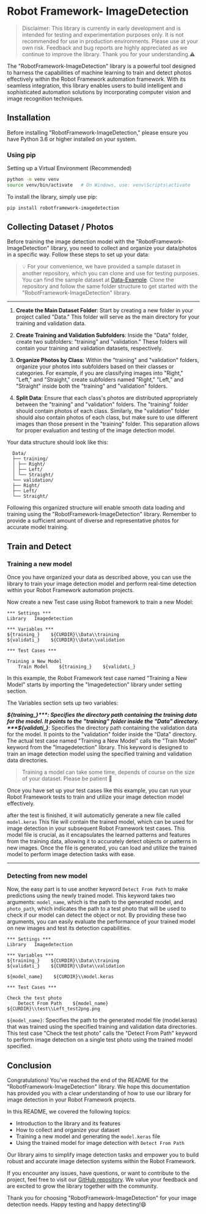 # Robot Framework- ImageDetection
> Disclaimer: This library is currently in early development and is intended for testing and experimentation purposes only. It is not recommended for use in production environments. Please use at your own risk. Feedback and bug reports are highly appreciated as we continue to improve the library. Thank you for your understanding.⚠️

The "RobotFramework-ImageDetection" library is a powerful tool designed to harness the capabilities of machine learning to train and detect photos effectively within the Robot Framework automation framework. With its seamless integration, this library enables users to build intelligent and sophisticated automation solutions by incorporating computer vision and image recognition techniques.


## Installation

Before installing "RobotFramework-ImageDetection," please ensure you have Python 3.6 or higher installed on your system.

### Using pip

Setting up a Virtual Environment (Recommended)
```bash
python -m venv venv
source venv/bin/activate   # On Windows, use: venv\Scripts\activate
```

To install the library, simply use pip:

```bash
pip install robotframework-imagedetection
```

## Collecting Dataset / Photos

Before training the image detection model with the "RobotFramework-ImageDetection" library, you need to collect and organize your data/photos in a specific way. Follow these steps to set up your data:

>  &#x1F4A1; For your convenience, we have provided a sample dataset in another repository, which you can clone and use for testing purposes. You can find the sample dataset at [Data-Example](https://github.com/Alpha-Centauri-00/Data-Example/tree/main). Clone the repository and follow the same folder structure to get started with the "RobotFramework-ImageDetection" library.

***

1. **Create the Main Dataset Folder**: Start by creating a new folder in your project called "Data." This folder will serve as the main directory for your training and validation data.

2. **Create Training and Validation Subfolders**: Inside the "Data" folder, create two subfolders: "training" and "validation." These folders will contain your training and validation datasets, respectively.

3. **Organize Photos by Class**: Within the "training" and "validation" folders, organize your photos into subfolders based on their classes or categories. For example, if you are classifying images into "Right," "Left," and "Straight," create subfolders named "Right," "Left," and "Straight" inside both the "training" and "validation" folders.

4. **Split Data**: Ensure that each class's photos are distributed appropriately between the "training" and "validation" folders. The "training" folder should contain photos of each class. Similarly, the "validation" folder should also contain photos of each class, but make sure to use different images than those present in the "training" folder. This separation allows for proper evaluation and testing of the image detection model.

Your data structure should look like this:

      Data/
      ├── training/
      │ ├── Right/
      │ ├── Left/
      │ └── Straight/
      └── validation/
      ├── Right/
      ├── Left/
      └── Straight/



Following this organized structure will enable smooth data loading and training using the "RobotFramework-ImageDetection" library. Remember to provide a sufficient amount of diverse and representative photos for accurate model training.

## Train and Detect

### Training a new model
Once you have organized your data as described above, you can use the library to train your image detection model and perform real-time detection within your Robot Framework automation projects.


Now create a new Test case using Robot framework to train a new Model:

```robot
*** Settings ***
Library   Imagedetection

*** Variables ***
${training_}    ${CURDIR}\\Data\\training
${validati_}    ${CURDIR}\\Data\\validation

*** Test Cases ***

Training a New Model
    Train Model    ${training_}    ${validati_}
```


In this example, the Robot Framework test case named "Training a New Model" starts by importing the "Imagedetection" library under setting section.

The Variables section sets up two variables:

***${training_}***: Specifies the directory path containing the training data for the model. It points to the "training" folder inside the "Data" directory.
***${validati_}***: Specifies the directory path containing the validation data for the model. It points to the "validation" folder inside the "Data" directory.
The actual test case named "Training a New Model" calls the "Train Model" keyword from the "Imagedetection" library. This keyword is designed to train an image detection model using the specified training and validation data directories.

> Training a model can take some time, depends of course on the size of your dataset. Please be patient 🙂

Once you have set up your test cases like this example, you can run your Robot Framework tests to train and utilize your image detection model effectively.

after the test is finished, it will automaticlly generate a new file called `model.keras` This file will contain the trained model, which can be used for image detection in your subsequent Robot Framework test cases. This model file is crucial, as it encapsulates the learned patterns and features from the training data, allowing it to accurately detect objects or patterns in new images. Once the file is generated, you can load and utilize the trained model to perform image detection tasks with ease.

***
### Detecting from new model

Now, the easy part is to use another keyword `Detect From Path` to make predictions using the newly trained model. This keyword takes two arguments: `model_name`, which is the path to the generated model, and `photo_path`, which indicates the path to a test photo that will be used to check if our model can detect the object or not. By providing these two arguments, you can easily evaluate the performance of your trained model on new images and test its detection capabilities.

```robot
*** Settings ***
Library   Imagedetection

*** Variables ***
${training_}    ${CURDIR}\\Data\\training
${validati_}    ${CURDIR}\\Data\\validation

${model_name}    ${CURDIR}\\model.keras

*** Test Cases ***

Check the test photo
    Detect From Path    ${model_name}    ${CURDIR}\\test\\Left_test2png.png
```
`${model_name}`: Specifies the path to the generated model file (model.keras) that was trained using the specified training and validation data directories.
This test case "Check the test photo" calls the "Detect From Path" keyword to perform image detection on a single test photo using the trained model specified.

## Conclusion

Congratulations! You've reached the end of the README for the "RobotFramework-ImageDetection" library. We hope this documentation has provided you with a clear understanding of how to use our library for image detection in your Robot Framework projects.

In this README, we covered the following topics:

- Introduction to the library and its features
- How to collect and organize your dataset
- Training a new model and generating the `model.keras` file
- Using the trained model for image detection with `Detect From Path`

Our library aims to simplify image detection tasks and empower you to build robust and accurate image detection systems within the Robot Framework.

If you encounter any issues, have questions, or want to contribute to the project, feel free to visit our [GitHub repository](https://github.com/Alpha-Centauri-00/robotframework-imagedetection). We value your feedback and are excited to grow the library together with the community.

Thank you for choosing "RobotFramework-ImageDetection" for your image detection needs. Happy testing and happy detecting!😄


